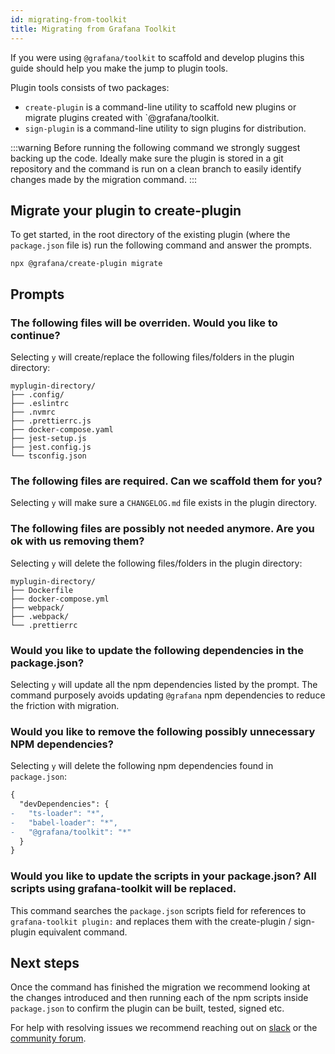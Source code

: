 ```yaml
---
id: migrating-from-toolkit
title: Migrating from Grafana Toolkit
---
```


If you were using `@grafana/toolkit` to scaffold and develop plugins this guide should help you make the jump to plugin tools.

Plugin tools consists of two packages:

- `create-plugin` is a command-line utility to scaffold new plugins or migrate plugins created with `@grafana/toolkit.
- `sign-plugin` is a command-line utility to sign plugins for distribution.

:::warning
Before running the following command we strongly suggest backing up the code. Ideally make sure the plugin is stored in a git repository and the command is run on a clean branch to easily identify changes made by the migration command.
:::

## Migrate your plugin to create-plugin

To get started, in the root directory of the existing plugin (where the `package.json` file is) run the following command and answer the prompts.

```
npx @grafana/create-plugin migrate
```

## Prompts

### The following files will be overriden. Would you like to continue?

Selecting `y` will create/replace the following files/folders in the plugin directory:

```
myplugin-directory/
├── .config/
├── .eslintrc
├── .nvmrc
├── .prettierrc.js
├── docker-compose.yaml
├── jest-setup.js
├── jest.config.js
└── tsconfig.json
```

### The following files are required. Can we scaffold them for you?

Selecting `y` will make sure a `CHANGELOG.md` file exists in the plugin directory.

### The following files are possibly not needed anymore. Are you ok with us removing them?

Selecting `y` will delete the following files/folders in the plugin directory:

```
myplugin-directory/
├── Dockerfile
├── docker-compose.yml
├── webpack/
├── .webpack/
└── .prettierrc
```

### Would you like to update the following dependencies in the package.json?

Selecting `y` will update all the npm dependencies listed by the prompt. The command purposely avoids updating `@grafana` npm dependencies to reduce the friction with migration.

### Would you like to remove the following possibly unnecessary NPM dependencies?

Selecting `y` will delete the following npm dependencies found in `package.json`:

```diff json
{
  "devDependencies": {
-   "ts-loader": "*",
-   "babel-loader": "*",
-   "@grafana/toolkit": "*"
  }
}
```

### Would you like to update the scripts in your package.json? All scripts using grafana-toolkit will be replaced.

This command searches the `package.json` scripts field for references to `grafana-toolkit plugin:` and replaces them with the create-plugin / sign-plugin equivalent command.

## Next steps

Once the command has finished the migration we recommend looking at the changes introduced and then running each of the npm scripts inside `package.json` to confirm the plugin can be built, tested, signed etc.

For help with resolving issues we recommend reaching out on [slack](https://grafana.slack.com/) or the [community forum](https://community.grafana.com/c/plugin-development/30).
